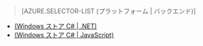 ﻿> [AZURE.SELECTOR-LIST (プラットフォーム | バックエンド)]
- [(Windows ストア C# | .NET)](/ja-jp/documentation/articles/mobile-services-dotnet-backend-windows-store-dotnet-aad-rbac/)
- [(Windows ストア C# | JavaScript)](/ja-jp/documentation/articles/mobile-services-javascript-backend-windows-store-dotnet-aad-rbac/)
